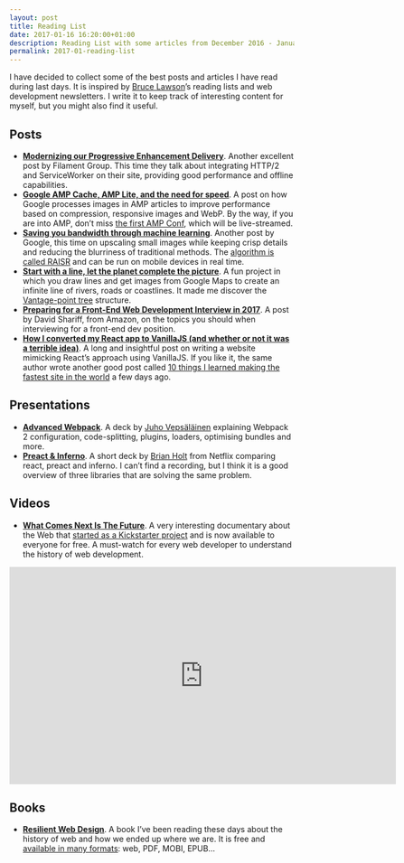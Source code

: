 ```yaml
---
layout: post
title: Reading List
date: 2017-01-16 16:20:00+01:00
description: Reading List with some articles from December 2016 - January 2017
permalink: 2017-01-reading-list
---
```


I have decided to collect some of the best posts and articles I have read during last days. It is inspired by [Bruce Lawson](http://www.brucelawson.co.uk/)’s reading lists and web development newsletters. I write it to keep track of interesting content for myself, but you might also find it useful.

<!-- more -->

## Posts

* [**Modernizing our Progressive Enhancement Delivery**](https://www.filamentgroup.com/lab/modernizing-delivery.html). Another excellent post by Filament Group. This time they talk about integrating HTTP/2 and ServiceWorker on their site, providing good performance and offline capabilities.
* [**Google AMP Cache, AMP Lite, and the need for speed**](https://developers.googleblog.com/2017/01/google-amp-cache-amp-lite-and-need-for.html). A post on how Google processes images in AMP articles to improve performance based on compression, responsive images and WebP. By the way, if you are into AMP, don’t miss [the first AMP Conf](https://www.ampproject.org/amp-conf-2017), which will be live-streamed.
* [**Saving you bandwidth through machine learning**](https://blog.google/products/google-plus/saving-you-bandwidth-through-machine-learning/). Another post by Google, this time on upscaling small images while keeping crisp details and reducing the blurriness of traditional methods. The [algorithm is called RAISR](https://research.googleblog.com/2016/11/enhance-raisr-sharp-images-with-machine.html) and can be run on mobile devices in real time.
* [**Start with a line, let the planet complete the picture**](https://developers.googleblog.com/2016/12/landlines.html). A fun project in which you draw lines and get images from Google Maps to create an infinite line of rivers, roads or coastlines. It made me discover the [Vantage-point tree](https://en.wikipedia.org/wiki/Vantage-point_tree) structure.
* [**Preparing for a Front-End Web Development Interview in 2017**](http://davidshariff.com/blog/preparing-for-a-front-end-web-development-interview-in-2017/). A post by David Shariff, from Amazon, on the topics you should when interviewing for a front-end dev position.
* [**How I converted my React app to VanillaJS (and whether or not it was a terrible idea)**](https://hackernoon.com/how-i-converted-my-react-app-to-vanillajs-and-whether-or-not-it-was-a-terrible-idea-4b14b1b2faff). A long and insightful post on writing a website mimicking React’s approach using VanillaJS. If you like it, the same author wrote another good post called [10 things I learned making the fastest site in the world](https://hackernoon.com/10-things-i-learned-making-the-fastest-site-in-the-world-18a0e1cdf4a7) a few days ago.

## Presentations

* [**Advanced Webpack**](http://presentations.survivejs.com/advanced-webpack/). A deck by [Juho Vepsäläinen](https://twitter.com/bebraw) explaining Webpack 2 configuration, code-splitting, plugins, loaders, optimising bundles and more.
* [**Preact & Inferno**](https://speakerdeck.com/btholt/preact-and-inferno). A short deck by [Brian Holt](https://twitter.com/holtbt) from Netflix comparing react, preact and inferno. I can’t find a recording, but I think it is a good overview of three libraries that are solving the same problem.

## Videos

* [**What Comes Next Is The Future**](https://vimeo.com/177267839). A very interesting documentary about the Web that [started as a Kickstarter project](https://www.kickstarter.com/projects/bearded/what-comes-next-is-the-future) and is now available to everyone for free. A must-watch for every web developer to understand the history of web development.

<div class="videoWrapper">
<iframe src="https://player.vimeo.com/video/177267839?byline=0&portrait=0" width="684" height="385" frameborder="0" webkitallowfullscreen mozallowfullscreen allowfullscreen></iframe>
</div>

## Books

* [**Resilient Web Design**](https://resilientwebdesign.com/). A book I’ve been reading these days about the history of web and how we ended up where we are. It is free and [available in many formats](https://adactio.com/journal/11670): web, PDF, MOBI, EPUB…
